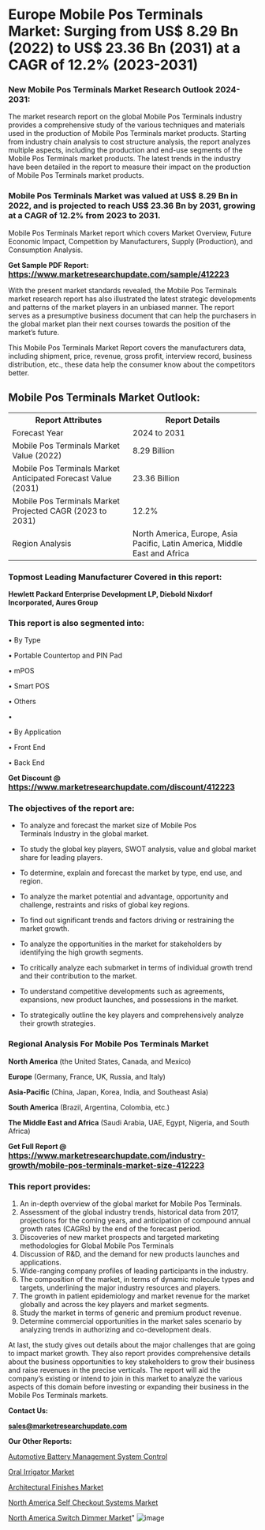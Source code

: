 # Europe Mobile Pos Terminals Market: Surging from US$ 8.29 Bn (2022) to US$ 23.36 Bn (2031) at a CAGR of 12.2% (2023-2031)

<strong><h3>New Mobile Pos Terminals Market Research Outlook 2024-2031:</h3></strong>

The market research report on the global Mobile Pos Terminals industry provides a comprehensive study of the various techniques and materials used in the production of Mobile Pos Terminals market products. Starting from industry chain analysis to cost structure analysis, the report analyzes multiple aspects, including the production and end-use segments of the Mobile Pos Terminals market products. The latest trends in the industry have been detailed in the report to measure their impact on the production of Mobile Pos Terminals market products.

<strong><h3>Mobile Pos Terminals Market was valued at US$ 8.29 Bn in 2022, and is projected to reach US$ 23.36 Bn by 2031, growing at a CAGR of 12.2% from 2023 to 2031.</h3></strong>

Mobile Pos Terminals Market report which covers Market Overview, Future Economic Impact, Competition by Manufacturers, Supply (Production), and Consumption Analysis.

<strong>Get Sample PDF Report: <a href=https://www.marketresearchupdate.com/sample/412223><font size=3 color=#0000ff>https://www.marketresearchupdate.com/sample/412223</font></a></strong>

With the present market standards revealed, the Mobile Pos Terminals market research report has also illustrated the latest strategic developments and patterns of the market players in an unbiased manner. The report serves as a presumptive business document that can help the purchasers in the global market plan their next courses towards the position of the market’s future.

This Mobile Pos Terminals Market Report covers the manufacturers data, including shipment, price, revenue, gross profit, interview record, business distribution, etc., these data help the consumer know about the competitors better.

<html>
<body>

<h2>Mobile Pos Terminals Market Outlook:</h2>

<table>
  <tr>
    <th>Report Attributes</th>
    <th>Report Details</th>
  </tr>
  <tr>
    <td>Forecast Year</td>
    <td>2024 to 2031</td>
  </tr>
  <tr>
    <td>Mobile Pos Terminals Market Value (2022)</td>
    <td>8.29 Billion</td>
  </tr>
  <tr>
    <td>Mobile Pos Terminals Market Anticipated Forecast Value (2031)</td>
    <td>23.36 Billion</td>
  </tr>
  <tr>
    <td>Mobile Pos Terminals Market Projected CAGR (2023 to 2031)</td>
    <td>12.2%</td>
  </tr>
  <tr>
    <td>Region Analysis</td>
    <td>North America, Europe, Asia Pacific, Latin America, Middle East and Africa</td>
  </tr>
</table>

</body>
</html>

<strong><h3>Topmost Leading Manufacturer Covered in this report:</h3></strong>

<strong>Hewlett Packard Enterprise Development LP, Diebold Nixdorf Incorporated, Aures Group</strong>

<strong><h3>This report is also segmented into:</h3></strong>

• By Type

• Portable Countertop and PIN Pad

• mPOS

• Smart POS

• Others

• 

• By Application  

• Front End

• Back End

<strong>Get Discount @ <a href=https://www.marketresearchupdate.com/discount/412223><font size=3 color=#0000ff>https://www.marketresearchupdate.com/discount/412223</font></a></strong>

<strong><h3>The objectives of the report are:</h3></strong>

- To analyze and forecast the market size of Mobile Pos Terminals Industry in the global market.

- To study the global key players, SWOT analysis, value and global market share for leading players.

- To determine, explain and forecast the market by type, end use, and region.

- To analyze the market potential and advantage, opportunity and challenge, restraints and risks of global key regions.

- To find out significant trends and factors driving or restraining the market growth.

- To analyze the opportunities in the market for stakeholders by identifying the high growth segments.

- To critically analyze each submarket in terms of individual growth trend and their contribution to the market.

- To understand competitive developments such as agreements, expansions, new product launches, and possessions in the market.

- To strategically outline the key players and comprehensively analyze their growth strategies.

<strong><h3>Regional Analysis For Mobile Pos Terminals Market</h3></strong>

<strong>North America</strong> (the United States, Canada, and Mexico)

<strong>Europe</strong> (Germany, France, UK, Russia, and Italy)

<strong>Asia-Pacific</strong> (China, Japan, Korea, India, and Southeast Asia)

<strong>South America</strong> (Brazil, Argentina, Colombia, etc.)

<strong>The Middle East and Africa</strong> (Saudi Arabia, UAE, Egypt, Nigeria, and South Africa)

<strong>Get Full Report @ <a href=https://www.marketresearchupdate.com/industry-growth/mobile-pos-terminals-market-size-412223><font size=3 color=#0000ff>https://www.marketresearchupdate.com/industry-growth/mobile-pos-terminals-market-size-412223</font></a></strong>

<strong><h3>This report provides:</h3></strong>
<ol>
  <li>An in-depth overview of the global market for Mobile Pos Terminals.</li>
  <li>Assessment of the global industry trends, historical data from 2017, projections for the coming years, and anticipation of compound annual growth rates (CAGRs) by the end of the forecast period.</li>
  <li>Discoveries of new market prospects and targeted marketing methodologies for Global Mobile Pos Terminals</li>
  <li>Discussion of R&amp;D, and the demand for new products launches and applications.</li>
  <li>Wide-ranging company profiles of leading participants in the industry.</li>
  <li>The composition of the market, in terms of dynamic molecule types and targets, underlining the major industry resources and players.</li>
  <li>The growth in patient epidemiology and market revenue for the market globally and across the key players and market segments.</li>
  <li>Study the market in terms of generic and premium product revenue.</li>
  <li>Determine commercial opportunities in the market sales scenario by analyzing trends in authorizing and co-development deals.</li>
</ol>

At last, the study gives out details about the major challenges that are going to impact market growth. They also report provides comprehensive details about the business opportunities to key stakeholders to grow their business and raise revenues in the precise verticals. The report will aid the company’s existing or intend to join in this market to analyze the various aspects of this domain before investing or expanding their business in the Mobile Pos Terminals markets.

<strong>Contact Us:</strong>

<strong>sales@marketresearchupdate.com</strong>

<strong>Our Other Reports:</strong>

<a href=https://www.linkedin.com/pulse/automotive-battery-management-system-control>Automotive Battery Management System Control</a>

<a href=https://www.linkedin.com/pulse/oral-irrigator-market-opportunities-stay-ahead>Oral Irrigator Market</a>

<a href=https://www.linkedin.com/pulse/architectural-finishes-market-2023-analysis-growth-drivers>Architectural Finishes Market</a>

<a href=https://www.linkedin.com/pulse/north-america-self-checkout-systems-market>North America Self Checkout Systems Market</a>

<a href=https://www.linkedin.com/pulse/north-america-switch-dimmer-market-size-growth>North America Switch Dimmer Market</a>"
![image](https://github.com/rutujamande/Market-Report-Analysis/assets/158454097/dbaff545-6e0c-4913-a164-16e61d59a33e)

